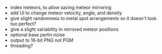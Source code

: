 - index meteors, to allow saving meteor mirroring
- add UI to change meteor velocity, angle, and density
- give slight randomness to metal spot arrangements so it doesn't look too perfect?
- give a slight variability in mirrored meteor positions
- optional base perlin noise
- output to 16-bit PNG not PGM
- threading?